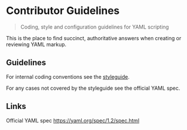 # Contributor Guidelines
> Coding, style and configuration guidelines for 
YAML scripting

This is the place to find succinct, authoritative answers when creating or reviewing 
YAML markup.


## Guidelines

For internal coding conventions see the [styleguide](styleguide.md).

For any cases not covered by the styleguide see the official YAML spec.


## Links

Official YAML spec
https://yaml.org/spec/1.2/spec.html

